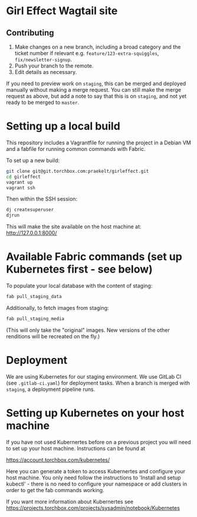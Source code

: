 Girl Effect Wagtail site
==================

## Contributing

1. Make changes on a new branch, including a broad category and the ticket number if relevant e.g. `feature/123-extra-squiggles`, `fix/newsletter-signup`.
1. Push your branch to the remote.
1. Edit details as necessary.

If you need to preview work on `staging`, this can be merged and deployed manually without making a merge request. You can still make the merge request as above, but add a note to say that this is on `staging`, and not yet ready to be merged to `master`.

# Setting up a local build

This repository includes a Vagrantfile for running the project in a Debian VM and
a fabfile for running common commands with Fabric.

To set up a new build:

``` bash
git clone git@git.torchbox.com:praekelt/girleffect.git
cd girleffect
vagrant up
vagrant ssh
```

Then within the SSH session:

``` bash
dj createsuperuser
djrun
```

This will make the site available on the host machine at: http://127.0.0.1:8000/


# Available Fabric commands (set up Kubernetes first - see below)

To populate your local database with the content of staging:

``` bash
fab pull_staging_data
```

Additionally, to fetch images from staging:

``` bash
fab pull_staging_media
```

(This will only take the "original" images. New versions of the other renditions will be recreated on the fly.)


# Deployment

We are using Kubernetes for our staging environment. We use GitLab CI (see `.gitlab-ci.yaml`) for deployment tasks. When a branch is merged with `staging`, a deployment pipeline runs.

# Setting up Kubernetes on your host machine

If you have not used Kubernertes before on a previous project you will need to set up your host machine.
Instructions can be found at

https://account.torchbox.com/kubernetes/

Here you can generate a token to access Kubernertes and configure your host machine. You only need follow the instructions to 'Install and setup kubectl' - there is no need to configure your namespace or add clusters in order to get the fab commands working.

If you want more information about Kubernertes see https://projects.torchbox.com/projects/sysadmin/notebook/Kubernetes